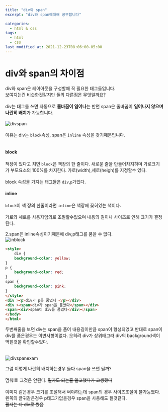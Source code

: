 ```yaml
---
title: "div와 span"
excerpt: "div와 span에대해 공부합니다"

categories:
  - html & css
tags:
  - html
  - css
last_modified_at: 2021-12-23T08:06:00-05:00
---
```


# div와 span의 차이점

div와 span은 레이아웃을 구성할때 꼭 필요한 태그들입니다.
<br> 보여지는건 비슷한것같지만 둘의 다른점은 무엇일까요?
<br>
<br>
div는 태그를 쓰면 자동으로 **줄바꿈이 일어나**는 반면 span은 줄바꿈이 **일어나지 않으며** **나란히 배치**가 가능합니다.
<br><br>
![divspan](https://user-images.githubusercontent.com/49021626/147268909-6b8a467e-58c8-428b-be76-f7888d7d741d.PNG)
<br>
<br>
이유는 div는 `block`속성, span은 `inline` 속성을 갖기때문입니다.
<br><br>

#### block

책장이 있다고 치면 `block`은 책장의 한 줄이다. 새로운 줄을 만들어차지하며 가로크기가 부모요소의 100%를 차지한다. 가로(width),세로(heigh)를 지정할수 있다.
<br><br>
block 속성을 가지는 태그들은 `div`,`p`가있다.

#### inline

`block`이 책 장의 한줄이라면 `inline`은 책장에 꽂혀있는 책이다.
<br><br>
가로와 세로를 사용자임의로 조절할수없으며 내용의 길이나 사이즈로 인해 크기가 결정된다.

2.span은 inline속성이기때문에 div,p태그를 품을 수 없다.
<br>
![inblock](https://user-images.githubusercontent.com/49021626/147269082-6df611da-42c0-42ae-a2ac-ccdb082dedfc.PNG)
<br>

```html
<style>
    div {
	background-color: yellow;
}
p {
    background-color: red;
}
span {
    background-color: pink;
}
</style>
<div ><p>div가 p를 품었다 </p></div>
<div ><span>div가 span을 품었다</span></div>
<span><div>span이 div를 품었다</div></span>
</body>
</html>
```

두번째줄을 보면 div는 span을 품어 내용길이만큼 span이 형성되었고
반대로 span이 div를 품은경우는 이변사항이없다. 오히려 div가 상위태그라 div의 background색이 먹힌것을 확인할수있다.
<br><br><br>
![divspanexam](https://user-images.githubusercontent.com/49021626/147269116-51fdac6a-d601-46ea-9da8-bc441a7d12e5.PNG)

그럼 이렇게 나란히 배치하는경우 둘다 span을 쓰면 될까?
<br><br>
멈춰!!!! 그것은 안된다. ~~필자도 되는줄 알고했다가 고생했다~~
<br><br>
이미지 같은경우 크기를 조절해서 써야하는데 span의 경우 사이즈조절이 불가능했다.<br>
왼쪽의 글귀같은경우 p태그가없을경우 span을 사용해도 될것같다.
<br> ~~필자는 다 div로 썼음~~
